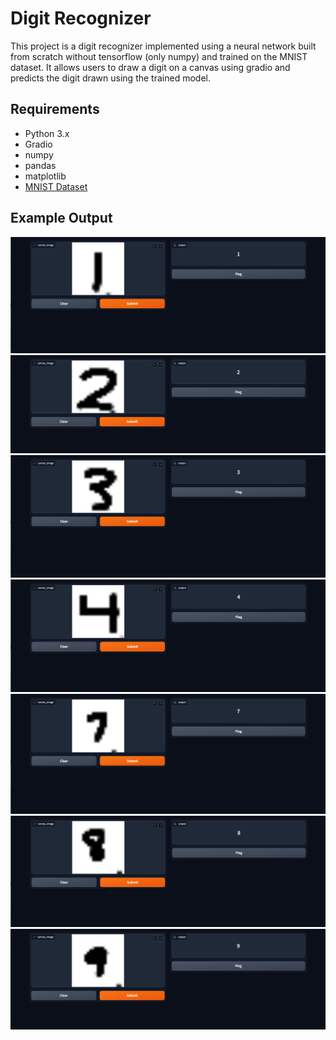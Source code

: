 # Digit Recognizer

This project is a digit recognizer implemented using a neural network built from scratch without tensorflow (only numpy) and trained on the MNIST dataset. It allows users to draw a digit on a canvas using gradio and predicts the digit drawn using the trained model.

## Requirements

- Python 3.x
- Gradio
- numpy
- pandas
- matplotlib
- [MNIST Dataset](https://www.kaggle.com/datasets/hojjatk/mnist-dataset)

## Example Output

![Example Image](https://github.com/ThisIsNotJustin/MNIST_DigitRecognizer/blob/main/output/1.png)
![Example Image](https://github.com/ThisIsNotJustin/MNIST_DigitRecognizer/blob/main/output/2.png)
![Example Image](https://github.com/ThisIsNotJustin/MNIST_DigitRecognizer/blob/main/output/3.png)
![Example Image](https://github.com/ThisIsNotJustin/MNIST_DigitRecognizer/blob/main/output/4.png)
![Example Image](https://github.com/ThisIsNotJustin/MNIST_DigitRecognizer/blob/main/output/7.png)
![Example Image](https://github.com/ThisIsNotJustin/MNIST_DigitRecognizer/blob/main/output/8.png)
![Example Image](https://github.com/ThisIsNotJustin/MNIST_DigitRecognizer/blob/main/output/9.png)
